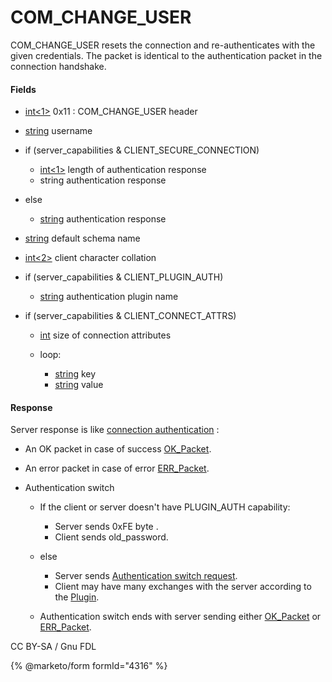 
# COM_CHANGE_USER

COM_CHANGE_USER resets the connection and re-authenticates with the given credentials. The packet is identical to the authentication packet in the connection handshake.


#### Fields



* [int<1>](../protocol-data-types.md#fixed-length-integers) 0x11 : COM_CHANGE_USER header
* [string<NUL>](../protocol-data-types.md#null-terminated-strings) username
* if (server_capabilities & CLIENT_SECURE_CONNECTION) 

  * [int<1>](../protocol-data-types.md#fixed-length-integers) length of authentication response
  * string authentication response
* else

  * [string<NUL>](../protocol-data-types.md#null-terminated-strings) authentication response
* [string<NUL>](../protocol-data-types.md#null-terminated-strings) default schema name
* [int<2>](../protocol-data-types.md#fixed-length-integers) client character collation
* if (server_capabilities & CLIENT_PLUGIN_AUTH)

  * [string<NUL>](../protocol-data-types.md#null-terminated-strings) authentication plugin name
* if (server_capabilities & CLIENT_CONNECT_ATTRS)

  * [int<lenenc>](../protocol-data-types.md#length-encoded-integers) size of connection attributes
  * loop:

    * [string<lenenc>](../protocol-data-types.md#length-encoded-strings) key
    * [string<lenenc>](../protocol-data-types.md#length-encoded-strings) value



#### Response


Server response is like [connection authentication](../1-connecting/connection.md) :


* An OK packet in case of success [OK_Packet](../4-server-response-packets/ok_packet.md).
* An error packet in case of error [ERR_Packet](../4-server-response-packets/err_packet.md).
* Authentication switch 

  * If the client or server doesn't have PLUGIN_AUTH capability:

    * Server sends 0xFE byte .
    * Client sends old_password.
  * else

    * Server sends [Authentication switch request](#authentication-switch-request).
    * Client may have many exchanges with the server according to the [Plugin](#plugin-list).
  * Authentication switch ends with server sending either [OK_Packet](../4-server-response-packets/ok_packet.md) or [ERR_Packet](../4-server-response-packets/err_packet.md).


CC BY-SA / Gnu FDL


{% @marketo/form formId="4316" %}
